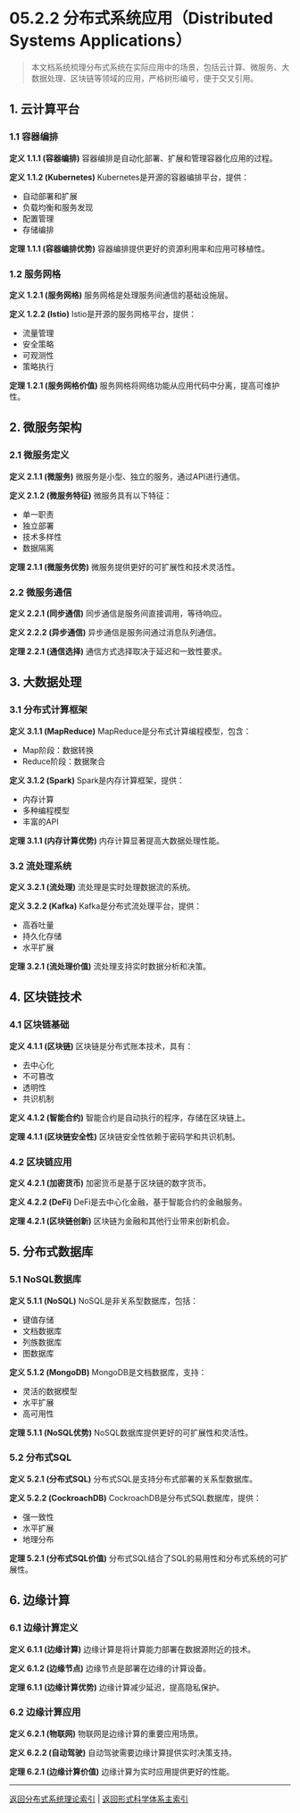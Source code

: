 # 05.2.2 分布式系统应用（Distributed Systems Applications）

> 本文档系统梳理分布式系统在实际应用中的场景，包括云计算、微服务、大数据处理、区块链等领域的应用，严格树形编号，便于交叉引用。

## 1. 云计算平台

### 1.1 容器编排

**定义 1.1.1 (容器编排)**
容器编排是自动化部署、扩展和管理容器化应用的过程。

**定义 1.1.2 (Kubernetes)**
Kubernetes是开源的容器编排平台，提供：

- 自动部署和扩展
- 负载均衡和服务发现
- 配置管理
- 存储编排

**定理 1.1.1 (容器编排优势)**
容器编排提供更好的资源利用率和应用可移植性。

### 1.2 服务网格

**定义 1.2.1 (服务网格)**
服务网格是处理服务间通信的基础设施层。

**定义 1.2.2 (Istio)**
Istio是开源的服务网格平台，提供：

- 流量管理
- 安全策略
- 可观测性
- 策略执行

**定理 1.2.1 (服务网格价值)**
服务网格将网络功能从应用代码中分离，提高可维护性。

## 2. 微服务架构

### 2.1 微服务定义

**定义 2.1.1 (微服务)**
微服务是小型、独立的服务，通过API进行通信。

**定义 2.1.2 (微服务特征)**
微服务具有以下特征：

- 单一职责
- 独立部署
- 技术多样性
- 数据隔离

**定理 2.1.1 (微服务优势)**
微服务提供更好的可扩展性和技术灵活性。

### 2.2 微服务通信

**定义 2.2.1 (同步通信)**
同步通信是服务间直接调用，等待响应。

**定义 2.2.2 (异步通信)**
异步通信是服务间通过消息队列通信。

**定理 2.2.1 (通信选择)**
通信方式选择取决于延迟和一致性要求。

## 3. 大数据处理

### 3.1 分布式计算框架

**定义 3.1.1 (MapReduce)**
MapReduce是分布式计算编程模型，包含：

- Map阶段：数据转换
- Reduce阶段：数据聚合

**定义 3.1.2 (Spark)**
Spark是内存计算框架，提供：

- 内存计算
- 多种编程模型
- 丰富的API

**定理 3.1.1 (内存计算优势)**
内存计算显著提高大数据处理性能。

### 3.2 流处理系统

**定义 3.2.1 (流处理)**
流处理是实时处理数据流的系统。

**定义 3.2.2 (Kafka)**
Kafka是分布式流处理平台，提供：

- 高吞吐量
- 持久化存储
- 水平扩展

**定理 3.2.1 (流处理价值)**
流处理支持实时数据分析和决策。

## 4. 区块链技术

### 4.1 区块链基础

**定义 4.1.1 (区块链)**
区块链是分布式账本技术，具有：

- 去中心化
- 不可篡改
- 透明性
- 共识机制

**定义 4.1.2 (智能合约)**
智能合约是自动执行的程序，存储在区块链上。

**定理 4.1.1 (区块链安全性)**
区块链安全性依赖于密码学和共识机制。

### 4.2 区块链应用

**定义 4.2.1 (加密货币)**
加密货币是基于区块链的数字货币。

**定义 4.2.2 (DeFi)**
DeFi是去中心化金融，基于智能合约的金融服务。

**定理 4.2.1 (区块链创新)**
区块链为金融和其他行业带来创新机会。

## 5. 分布式数据库

### 5.1 NoSQL数据库

**定义 5.1.1 (NoSQL)**
NoSQL是非关系型数据库，包括：

- 键值存储
- 文档数据库
- 列族数据库
- 图数据库

**定义 5.1.2 (MongoDB)**
MongoDB是文档数据库，支持：

- 灵活的数据模型
- 水平扩展
- 高可用性

**定理 5.1.1 (NoSQL优势)**
NoSQL数据库提供更好的可扩展性和灵活性。

### 5.2 分布式SQL

**定义 5.2.1 (分布式SQL)**
分布式SQL是支持分布式部署的关系型数据库。

**定义 5.2.2 (CockroachDB)**
CockroachDB是分布式SQL数据库，提供：

- 强一致性
- 水平扩展
- 地理分布

**定理 5.2.1 (分布式SQL价值)**
分布式SQL结合了SQL的易用性和分布式系统的可扩展性。

## 6. 边缘计算

### 6.1 边缘计算定义

**定义 6.1.1 (边缘计算)**
边缘计算是将计算能力部署在数据源附近的技术。

**定义 6.1.2 (边缘节点)**
边缘节点是部署在边缘的计算设备。

**定理 6.1.1 (边缘计算优势)**
边缘计算减少延迟，提高隐私保护。

### 6.2 边缘计算应用

**定义 6.2.1 (物联网)**
物联网是边缘计算的重要应用场景。

**定义 6.2.2 (自动驾驶)**
自动驾驶需要边缘计算提供实时决策支持。

**定理 6.2.1 (边缘计算价值)**
边缘计算为实时应用提供更好的性能。

---

[返回分布式系统理论索引](README.md) | [返回形式科学体系主索引](../README.md)
